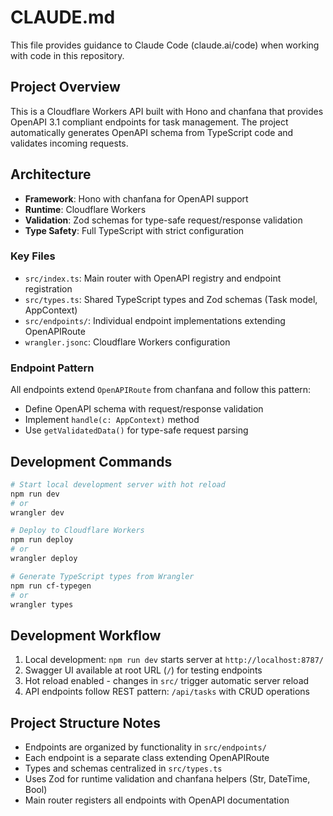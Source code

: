# CLAUDE.md

This file provides guidance to Claude Code (claude.ai/code) when working with code in this repository.

## Project Overview

This is a Cloudflare Workers API built with Hono and chanfana that provides OpenAPI 3.1 compliant endpoints for task management. The project automatically generates OpenAPI schema from TypeScript code and validates incoming requests.

## Architecture

- **Framework**: Hono with chanfana for OpenAPI support
- **Runtime**: Cloudflare Workers
- **Validation**: Zod schemas for type-safe request/response validation
- **Type Safety**: Full TypeScript with strict configuration

### Key Files
- `src/index.ts`: Main router with OpenAPI registry and endpoint registration
- `src/types.ts`: Shared TypeScript types and Zod schemas (Task model, AppContext)
- `src/endpoints/`: Individual endpoint implementations extending OpenAPIRoute
- `wrangler.jsonc`: Cloudflare Workers configuration

### Endpoint Pattern
All endpoints extend `OpenAPIRoute` from chanfana and follow this pattern:
- Define OpenAPI schema with request/response validation
- Implement `handle(c: AppContext)` method
- Use `getValidatedData()` for type-safe request parsing

## Development Commands

```bash
# Start local development server with hot reload
npm run dev
# or
wrangler dev

# Deploy to Cloudflare Workers
npm run deploy
# or  
wrangler deploy

# Generate TypeScript types from Wrangler
npm run cf-typegen
# or
wrangler types
```

## Development Workflow

1. Local development: `npm run dev` starts server at `http://localhost:8787/`
2. Swagger UI available at root URL (`/`) for testing endpoints
3. Hot reload enabled - changes in `src/` trigger automatic server reload
4. API endpoints follow REST pattern: `/api/tasks` with CRUD operations

## Project Structure Notes

- Endpoints are organized by functionality in `src/endpoints/`
- Each endpoint is a separate class extending OpenAPIRoute
- Types and schemas centralized in `src/types.ts`
- Uses Zod for runtime validation and chanfana helpers (Str, DateTime, Bool)
- Main router registers all endpoints with OpenAPI documentation